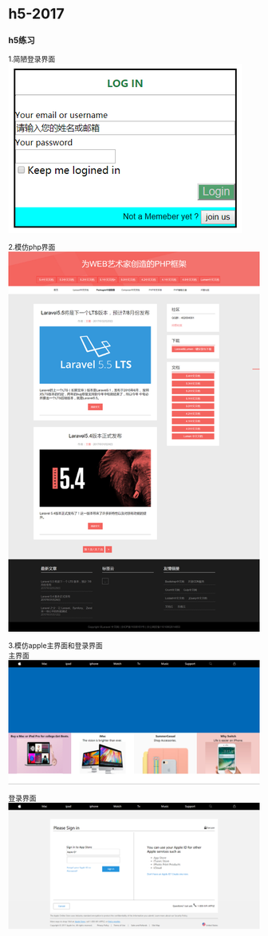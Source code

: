 # h5-2017
### h5练习
1.简陋登录界面<br />
![](https://github.com/AttackXiaoJinJin/h5-2017/blob/master/S1-html/unit1/images/homework1.PNG)

2.模仿php界面<br />
![](https://github.com/AttackXiaoJinJin/h5-2017/blob/master/show_image/pagePHP.png)

3.模仿apple主界面和登录界面
<br />
主界面
<br />
![](https://github.com/AttackXiaoJinJin/h5-2017/blob/master/show_image/apple_index.png)

登录界面
<br />
![](https://github.com/AttackXiaoJinJin/h5-2017/blob/master/show_image/apple_login.png)
